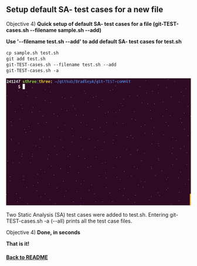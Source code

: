 ## Setup default SA- test cases for a new file

Objective 4) **Quick setup of default SA- test cases for a file (git-TEST-cases.sh --filename sample.sh --add)**
   
**Use '--filename test.sh --add' to add default SA- test cases for test.sh**
    
    cp sample.sh test.sh
    git add test.sh
    git-TEST-cases.sh --filename test.sh --add
    git-TEST-cases.sh -a
    

<img id="Steps git-TEST-commit-automation-4-1.gif" src="../images/git-TEST-commit-automation-4-1.gif" >

Two Static Analysis (SA) test cases were added to test.sh.  Entering git-TEST-cases.sh -a (--all) prints all the test case files.

Objective 4) **Done, in seconds**

**That is it!**

#### [Back to README](https://github.com/BradleyA/git-TEST-commit-automation/tree/master/hooks#setup-default-sa--test-cases-for-a-new-file)
